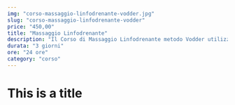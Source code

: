 ```yaml
---
img: "corso-massaggio-linfodrenante-vodder.jpg"
slug: "corso-massaggio-linfodrenante-vodder"
price: "450,00"
title: "Massaggio Linfodrenante"
description: "Il Corso di Massaggio Linfodrenante metodo Vodder utilizza il metodo studiato, elaborato e sviluppato dal dott. Emil Vodder negli anni ’30, il quale scoprì i numerosi vantaggi e la grande efficacia di questo trattamento sul sistema linfatico del corpo umano."
durata: "3 giorni"
ore: "24 ore"
category: "corso"
---
```


# This is a title
